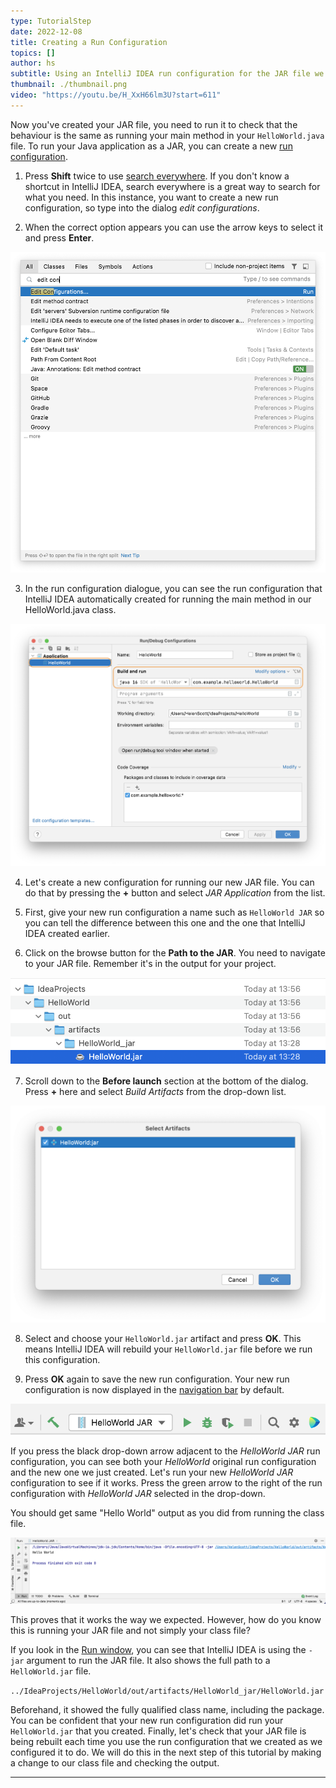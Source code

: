 ```yaml
---
type: TutorialStep
date: 2022-12-08
title: Creating a Run Configuration
topics: []
author: hs
subtitle: Using an IntelliJ IDEA run configuration for the JAR file we created.
thumbnail: ./thumbnail.png
video: "https://youtu.be/H_XxH66lm3U?start=611"
---
```


Now you've created your JAR file, you need to run it to check that the behaviour is the same as running your main method in your `HelloWorld.java` file. To run your Java application as a JAR, you can create a new [run configuration](https://www.jetbrains.com/help/idea/run-debug-configuration.html).

1. Press **Shift** twice to use [search everywhere](https://www.jetbrains.com/idea/guide/tips/search-everywhere/). If you don't know a shortcut in IntelliJ IDEA, search everywhere is a great way to search for what you need. In this instance, you want to create a new run configuration, so type into the dialog _edit configurations_.

2. When the correct option appears you can use the arrow keys to select it and press **Enter**.

![Searching for edit configurations in search everywhere](edit-config-search-everywhere.png)

3. In the run configuration dialogue, you can see the run configuration that IntelliJ IDEA automatically created for running the main method in our HelloWorld.java class.

![Run configuration for HelloWorld.java](class-run-configuration.png)

4. Let's create a new configuration for running our new JAR file. You can do that by pressing the **+** button and select _JAR Application_ from the list.

5. First, give your new run configuration a name such as `HelloWorld JAR` so you can tell the difference between this one and the one that IntelliJ IDEA created earlier.

6. Click on the browse button for the **Path to the JAR**. You need to navigate to your JAR file. Remember it's in the output for your project.

![Path to JAR file](path-to-jar.png)

7. Scroll down to the **Before launch** section at the bottom of the dialog. Press **+** here and select _Build Artifacts_ from the drop-down list.

![Select artifacts](select-artifacts.png)

8. Select and choose your `HelloWorld.jar` artifact and press **OK**. This means IntelliJ IDEA will rebuild your `HelloWorld.jar` file before we run this configuration.

9. Press **OK** again to save the new run configuration. Your new run configuration is now displayed in the [navigation bar](https://www.jetbrains.com/help/idea/run-debug-configuration.html) by default.

![New JAR run configuration in the navigation bar](new-run-config-nav-bar.png)

If you press the black drop-down arrow adjacent to the _HelloWorld JAR_ run configuration, you can see both your _HelloWorld_ original run configuration and the new one we just created. Let's run your new _HelloWorld JAR_ configuration to see if it works. Press the green arrow to the right of the run configuration with _HelloWorld JAR_ selected in the drop-down.

You should get same "Hello World" output as you did from running the class file.

![Run window from the JAR file](run-output-with-jar.png)

This proves that it works the way we expected. However, how do you know this is running your JAR file and not simply your class file?

If you look in the [Run window](https://www.jetbrains.com/help/idea/run-tool-window.html), you can see that IntelliJ IDEA is using the `-jar` argument to run the JAR file. It also shows the full path to a `HelloWorld.jar` file.

`../IdeaProjects/HelloWorld/out/artifacts/HelloWorld_jar/HelloWorld.jar`

Beforehand, it showed the fully qualified class name, including the package. You can be confident that your new run configuration did run your `HelloWorld.jar` that you created. Finally, let's check that your JAR file is being rebuilt each time you use the run configuration that we created as we configured it to do. We will do this in the next step of this tutorial by making a change to our class file and checking the output.

---
